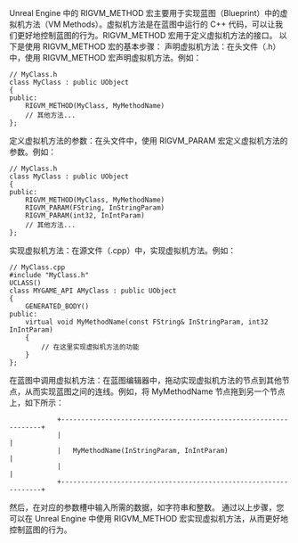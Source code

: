 Unreal Engine 中的 RIGVM_METHOD 宏主要用于实现蓝图（Blueprint）中的虚拟机方法（VM Methods）。虚拟机方法是在蓝图中运行的 C++ 代码，可以让我们更好地控制蓝图的行为。RIGVM_METHOD 宏用于定义虚拟机方法的接口。
以下是使用 RIGVM_METHOD 宏的基本步骤：
声明虚拟机方法：在头文件（.h）中，使用 RIGVM_METHOD 宏声明虚拟机方法。例如：
```
// MyClass.h
class MyClass : public UObject
{
public:
    RIGVM_METHOD(MyClass, MyMethodName)
    // 其他方法...
};
```
定义虚拟机方法的参数：在头文件中，使用 RIGVM_PARAM 宏定义虚拟机方法的参数。例如：
```
// MyClass.h
class MyClass : public UObject
{
public:
    RIGVM_METHOD(MyClass, MyMethodName)
    RIGVM_PARAM(FString, InStringParam)
    RIGVM_PARAM(int32, InIntParam)
    // 其他方法...
};
```
实现虚拟机方法：在源文件（.cpp）中，实现虚拟机方法。例如：
```
// MyClass.cpp
#include "MyClass.h"
UCLASS()
class MYGAME_API AMyClass : public UObject
{
    GENERATED_BODY()
public:
    virtual void MyMethodName(const FString& InStringParam, int32 InIntParam)
    {
        // 在这里实现虚拟机方法的功能
    }
};
```
在蓝图中调用虚拟机方法：在蓝图编辑器中，拖动实现虚拟机方法的节点到其他节点，从而实现蓝图之间的连线。例如，将 MyMethodName 节点拖到另一个节点上，如下所示：
```
            +-----------------------------------------------------------------+
            |                                                               |
            |   MyMethodName(InStringParam, InIntParam)                  |
            |                                                               |
            +-----------------------------------------------------------------+
```
然后，在对应的参数槽中输入所需的数据，如字符串和整数。
通过以上步骤，您可以在 Unreal Engine 中使用 RIGVM_METHOD 宏实现虚拟机方法，从而更好地控制蓝图的行为。